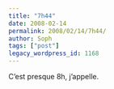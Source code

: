 ```yaml
---
title: "7h44"
date: 2008-02-14
permalink: 2008/02/14/7h44/
author: Soph
tags: ["post"]
legacy_wordpress_id: 1168
---
```


C’est presque 8h, j’appelle.

<!-- excerpt -->
